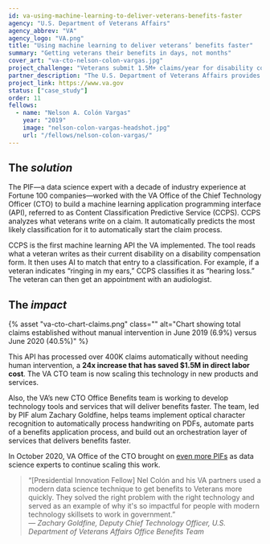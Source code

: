 ```yaml
---
id: va-using-machine-learning-to-deliver-veterans-benefits-faster
agency: "U.S. Department of Veterans Affairs"
agency_abbrev: "VA"
agency_logo: "VA.png"
title: "Using machine learning to deliver veterans’ benefits faster"
summary: "Getting veterans their benefits in days, not months"
cover_art: "va-cto-nelson-colon-vargas.jpg"
project_challenge: "Veterans submit 1.5M+ claims/year for disability compensation and pension benefits, and 65-80% of those claims are submitted via mail or fax. Unfortunately, 98.2% of attempts to submit claims online fail. Processing also delays how quickly veterans receive and use their benefits."
partner_description: "The U.S. Department of Veterans Affairs provides near-comprehensive healthcare services to eligible military veterans at VA medical centers and outpatient clinics located throughout the country; several non-healthcare benefits including disability compensation, vocational rehabilitation, education assistance, home loans, and life insurance; and provides burial and memorial benefits to eligible veterans and family members at 135 national cemeteries."
project_link: https://www.va.gov
status: ["case_study"]
order: 11
fellows:
  - name: "Nelson A. Colón Vargas"
    year: "2019"
    image: "nelson-colon-vargas-headshot.jpg"
    url: "/fellows/nelson-colon-vargas/"
---
```


<h2 class="text-primary text-no-italic" id="the-solution">The <em>solution</em></h2>
The PIF—a data science expert with a decade of industry experience at Fortune 100 companies—worked with the VA Office of the Chief Technology Officer (CTO) to build a machine learning application programming interface (API), referred to as Content Classification Predictive Service (CCPS). CCPS analyzes what veterans write on a claim. It automatically predicts the most likely classification for it to automatically start the claim process.

CCPS is the first machine learning API the VA implemented. The tool reads what a veteran writes as their current disability on a disability compensation form. It then uses AI to match that entry to a classification. For example, if a veteran indicates “ringing in my ears,” CCPS classifies it as “hearing loss.” The veteran can then get an appointment with an audiologist.


<h2 class="text-primary text-no-italic" id="the-impact">The <em>impact</em></h2>

<div class="usa-image-block float-right width-15 padding-bottom-1 padding-left-1">
  {% asset "va-cto-chart-claims.png" class="" alt="Chart showing total claims established without manual intervention in June 2019 (6.9%) versus June 2020 (40.5%)" %}
</div>

This API has processed over 400K claims automatically without needing human intervention, a <strong>24x increase that has saved $1.5M in direct labor cost</strong>. The VA CTO team is now scaling this technology in new products and services.


Also, the VA’s new CTO Office Benefits team is working to develop technology tools and services that will deliver benefits faster. The team, led by PIF alum Zachary Goldfine, helps teams implement optical character recognition to
automatically process handwriting on PDFs,
automate parts of a benefits application process, and
build out an orchestration layer of services that delivers benefits faster.

In October 2020, VA Office of the CTO brought on <a href="https://www.gsa.gov/blog/2020/10/19/passion-and-purpose-meet-the-2021-presidential-innovation-fellows">even more PIFs</a> as data science experts to continue scaling this work.

<blockquote>“[Presidential Innovation Fellow] Nel Colón and his VA partners used a modern data science technique to get benefits to Veterans more quickly. They solved the right problem with the right technology and served as an example of why it's so impactful for people with modern technology skillsets to work in government.”
<footer><cite>— Zachary Goldfine, Deputy Chief Technology Officer, U.S. Department of Veterans Affairs Office Benefits Team</cite></footer>
</blockquote>
